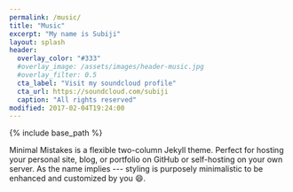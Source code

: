 ```yaml
---
permalink: /music/
title: "Music"
excerpt: "My name is Subiji"
layout: splash
header:
  overlay_color: "#333"
  #overlay_image: /assets/images/header-music.jpg
  #overlay_filter: 0.5
  cta_label: "Visit my soundcloud profile"
  cta_url: https://soundcloud.com/subiji
  caption: "All rights reserved"
modified: 2017-02-04T19:24:00
---
```


{% include base_path %}

Minimal Mistakes is a flexible two-column Jekyll theme. Perfect for hosting your personal site, blog, or portfolio on GitHub or self-hosting on your own server. As the name implies --- styling is purposely minimalistic to be enhanced and customized by you :smile:.
